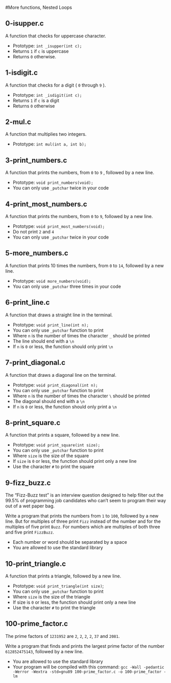 #More functions, Nested Loops

## 0-isupper.c
A function that checks for uppercase character.
- Prototype: `int _isupper(int c);`
- Returns `1` if `c` is uppercase
- Returns `0` otherwise.

## 1-isdigit.c
A function that checks for a digit ( `0` through `9` ).
- Prototype: `int _isdigit(int c);`
- Returns `1` if `c` is a digit
- Returns `0` otherwise

## 2-mul.c
A function that multiplies two integers.
- Prototype: `int mul(int a, int b);`

## 3-print_numbers.c
A function that prints the numbers, from `0` to `9` , followed by a new line.
- Prototype: `void print_numbers(void);`
- You can only use `_putchar` twice in your code

## 4-print_most_numbers.c
A function that prints the numbers, from `0` to `9`, followed by a new line.
- Prototype: `void print_most_numbers(void);`
- Do not print `2` and `4`
- You can only use `_putchar` twice in your code

## 5-more_numbers.c
A function that prints 10 times the numbers, from `0` to `14`, followed by a
new line.
- Prototype: `void more_numbers(void);`
- You can only use `_putchar` three times in your code

## 6-print_line.c
A function that draws a straight line in the terminal.
- Prototype: `void print_line(int n);`
- You can only use `_putchar` function to print
- Where `n` is the number of times the character `_` should be printed
- The line should end with a `\n`
- If `n` is `0` or less, the function should only print `\n`

## 7-print_diagonal.c
A function that draws a diagonal line on the terminal.
- Prototype: `void print_diagonal(int n);`
- You can only use `_putchar` function to print
- Where `n` is the number of times the character `\` should be printed
- The diagonal should end with a `\n`
- If `n` is `0` or less, the function should only print a `\n`

## 8-print_square.c
A function that prints a square, followed by a new line.
- Prototype: `void print_square(int size);`
- You can only use `_putchar` function to print
- Where `size` is the size of the square
- If `size` is `0` or less, the function should print only a new line
- Use the character `#` to print the square

## 9-fizz_buzz.c
The “Fizz-Buzz test” is an interview question designed to help filter out
the 99.5% of programming job candidates who can’t seem to program their
way out of a wet paper bag.

Write a program that prints the numbers from `1` to `100`, followed by a new
line. But for multiples of three print `Fizz` instead of the number and for
the multiples of five print `Buzz`. For numbers which are multiples of both
three and five print `FizzBuzz`.
- Each number or word should be separated by a space
- You are allowed to use the standard library

## 10-print_triangle.c
A function that prints a triangle, followed by a new line.
- Prototype: `void print_triangle(int size)`;
- You can only use `_putchar` function to print
- Where `size` is the size of the triangle
- If size is `0` or less, the function should print only a new line
- Use the character `#` to print the triangle

## 100-prime_factor.c
The prime factors of `1231952` are `2`, `2`, `2`, `2`, `37` and `2081`.

Write a program that finds and prints the largest prime factor of the
number `612852475143`, followed by a new line.
- You are allowed to use the standard library
- Your program will be compiled with this command:
`gcc -Wall -pedantic -Werror -Wextra -std=gnu89 100-prime_factor.c -o
100-prime_factor -lm`









